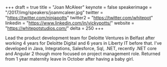 +++
draft = true
title = "Joan McAleer"
keynote = false
speakerimage = "/2017/img/speakers/joanmcaleer.jpg"
twitter = "https://twitter.com/ninjapotts"
twitter2 = "https://twitter.com/whitepot"
linkedin = "https://www.linkedin.com/in/vickypotts/"
website = "https://whitepotstudios.com/"
delta = 250
+++

Lead the product development team for Deloitte Ventures in Belfast after working 4 years for Deloitte Digital and 6 years in Liberty IT before that.  I've developed in Java, Integrations, Salesforce, Sql, .NET, recently .NET core and Angular 2 though more focused on project management role. Returned from 1 year maternity leave in October after having a baby girl.